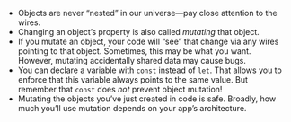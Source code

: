 - Objects are never “nested” in our universe—pay close attention to the wires.
- Changing an object’s property is also called _mutating_ that object.
- If you mutate an object, your code will “see” that change via any wires pointing to that object. Sometimes, this may be what you want. However, mutating accidentally shared data may cause bugs.
- You can declare a variable with `const` instead of `let`. That allows you to enforce that this variable always points to the same value. But remember that `const` does _not_ prevent object mutation!
- Mutating the objects you’ve just created in code is safe. Broadly, how much you’ll use mutation depends on your app’s architecture.